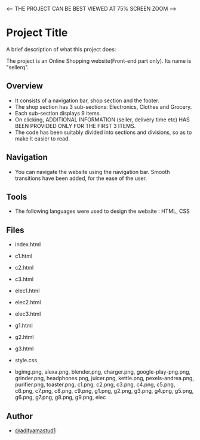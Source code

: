 <-- THE PROJECT CAN BE BEST VIEWED AT 75% SCREEN ZOOM -->

# Project Title

A brief description of what this project does:

The project is an Online Shopping website(Front-end part only). Its name is "sellerq". 
   

## Overview

- It consists of a navigation bar, shop section and the footer. 
- The shop section has 3 sub-sections: Electronics, Clothes and Grocery. 
- Each sub-section displays 9 items. 
- On clicking, ADDITIONAL INFORMATION (seller, delivery time etc) HAS BEEN PROVIDED ONLY FOR THE FIRST 3 ITEMS. 
- The code has been suitably divided into sections and divisions, so as to make it easier to read. 

## Navigation

- You can navigate the website using the navigation bar. Smooth transitions have been added, for the ease of the user.

## Tools

- The following languages were used to design the website : HTML, CSS

## Files

- index.html
- c1.html
- c2.html
- c3.html
- elec1.html
- elec2.html
- elec3.html
- g1.html
- g2.html
- g3.html

- style.css

- bgimg.png, alexa.png, blender.png, charger.png, google-play-png.png, grinder.png, headphones.png, juicer.png, kettle.png, pexels-andrea.png, purifier.png, toaster.png, c1.png, c2.png, c3.png, c4.png, c5.png, c6.png, c7.png, c8.png, c9.png, g1.png, g2.png, g3.png, g4.png, g5.png, g6.png, g7.png, g8.png, g9.png, elec

## Author

- [@adityamastud1](https://github.com/adityamastud1)

